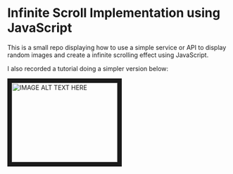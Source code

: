 # Infinite Scroll Implementation using JavaScript

This is a small repo displaying how to use a simple service or API to display random images and create a infinite scrolling effect using JavaScript.

I also recorded a tutorial doing a simpler version below: 

<a href="http://www.youtube.com/watch?feature=player_embedded&v=hSsdhUG9rBI
" target="_blank"><img src="http://img.youtube.com/vi/hSsdhUG9rBI/0.jpg" 
alt="IMAGE ALT TEXT HERE" width="240" height="180" border="10" /></a>